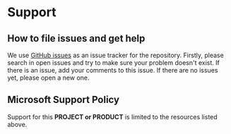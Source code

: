 # Support

## How to file issues and get help

We use [GitHub issues](https://github.com/microsoft/azurechat/issues) as an issue tracker for the repository. Firstly, please search in open issues and try to make sure your problem doesn't exist. If there is an issue, add your comments to this issue.
If there are no issues yet, please open a new one.

## Microsoft Support Policy

Support for this **PROJECT or PRODUCT** is limited to the resources listed above.
